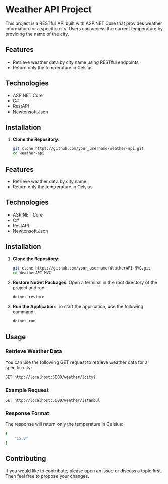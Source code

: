 # Weather API Project

This project is a RESTful API built with ASP.NET Core that provides weather information for a specific city. Users can access the current temperature by providing the name of the city.

## Features

- Retrieve weather data by city name using RESTful endpoints
- Return only the temperature in Celsius

## Technologies

- ASP.NET Core
- C#
- RestAPI
- Newtonsoft.Json

## Installation

1. **Clone the Repository**:

   ```bash
   git clone https://github.com/your_username/weather-api.git
   cd weather-api

## Features

- Retrieve weather data by city name
- Return only the temperature in Celsius

## Technologies

- ASP.NET Core
- C#
- RestAPI
- Newtonsoft.Json

## Installation

1. **Clone the Repository**:

   ```bash
   git clone https://github.com/your_username/WeatherAPI-MVC.git
   cd WeatherAPI-MVC
   ```
2. **Restore NuGet Packages**:
   Open a terminal in the root directory of the project and run:
   ```bash
   dotnet restore
   ```
3. **Run the Application**:
   To start the application, use the following command:
   ```bash
   dotnet run
   ```

## Usage
### Retrieve Weather Data
You can use the following GET request to retrieve weather data for a specific city:
```bash
GET http://localhost:5000/weather/{city}
```
### Example Request
```bash
GET http://localhost:5000/weather/İstanbul
```
### Response Format
The response will return only the temperature in Celsius:
```bash
{
    "15.0"
}
```

## Contributing
If you would like to contribute, please open an issue or discuss a topic first. Then feel free to propose your changes.
